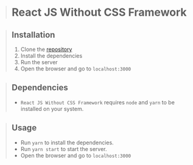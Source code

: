 > # React JS Without CSS Framework

> ## Installation
>
> 1. Clone the [repository](https://github.com/THK-S-SOFTWARE/reactjs-without-css-framework)
> 2. Install the dependencies
> 3. Run the server
> 4. Open the browser and go to `localhost:3000`

> ## Dependencies
>
> - `React JS Without CSS Framework` requires `node` and `yarn` to be installed on your system.

> ## Usage
>
> - Run `yarn` to install the dependencies.
> - Run `yarn start` to start the server.
> - Open the browser and go to `localhost:3000`
